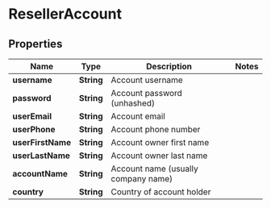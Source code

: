 
# ResellerAccount

## Properties
Name | Type | Description | Notes
------------ | ------------- | ------------- | -------------
**username** | **String** | Account username | 
**password** | **String** | Account password (unhashed) | 
**userEmail** | **String** | Account email | 
**userPhone** | **String** | Account phone number | 
**userFirstName** | **String** | Account owner first name | 
**userLastName** | **String** | Account owner last name | 
**accountName** | **String** | Account name (usually company name) | 
**country** | **String** | Country of account holder | 



